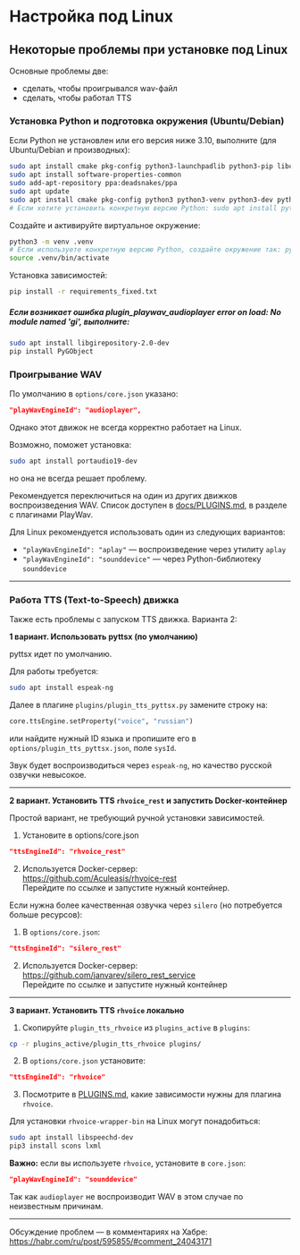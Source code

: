 # Настройка под Linux

## Некоторые проблемы при установке под Linux

Основные проблемы две:

- сделать, чтобы проигрывался wav-файл
- сделать, чтобы работал TTS

### Установка Python и подготовка окружения (Ubuntu/Debian)

Если Python не установлен или его версия ниже 3.10, выполните (для Ubuntu/Debian и производных):

```bash
sudo apt install cmake pkg-config python3-launchpadlib python3-pip libcairo2-dev
sudo apt install software-properties-common
sudo add-apt-repository ppa:deadsnakes/ppa
sudo apt update
sudo apt install cmake pkg-config python3 python3-venv python3-dev python3-tk
# Если хотите установить конкретную версию Python: sudo apt install python3.10 python3.10-venv python3.10-dev python3.10-tk
```

Создайте и активируйте виртуальное окружение:

```bash
python3 -m venv .venv
# Если используете конкретную версию Python, создайте окружение так: python3.10 -m venv .venv
source .venv/bin/activate
```

Установка зависимостей:

```bash
pip install -r requirements_fixed.txt
```

##### Если возникает ошибка plugin_playwav_audioplayer error on load: No module named 'gi', выполните:

```bash
sudo apt install libgirepository-2.0-dev
pip install PyGObject
```

### Проигрывание WAV

По умолчанию в `options/core.json` указано:

```json
"playWavEngineId": "audioplayer",
```

Однако этот движок не всегда корректно работает на Linux.

Возможно, поможет установка:

```bash
sudo apt install portaudio19-dev
```

но она не всегда решает проблему.

Рекомендуется переключиться на один из других движков воспроизведения WAV.
Список доступен в [docs/PLUGINS.md](/docs/PLUGINS.md#PlayWav), в разделе с плагинами PlayWav.

Для Linux рекомендуется использовать один из следующих вариантов:

- `"playWavEngineId": "aplay"` — воспроизведение через утилиту `aplay`
- `"playWavEngineId": "sounddevice"` — через Python-библиотеку `sounddevice`

---

### Работа TTS (Text-to-Speech) движка

Также есть проблемы с запуском TTS движка. Варианта 2:

**1 вариант. Использовать pyttsx (по умолчанию)**

pyttsx идет по умолчанию.

Для работы требуется:

```bash
sudo apt install espeak-ng
```

Далее в плагине `plugins/plugin_tts_pyttsx.py` замените строку на:

```python
core.ttsEngine.setProperty("voice", "russian")
```

или найдите нужный ID языка и пропишите его в `options/plugin_tts_pyttsx.json`, поле `sysId`.

Звук будет воспроизводиться через `espeak-ng`, но качество русской озвучки невысокое.

---

**2 вариант. Установить TTS `rhvoice_rest` и запустить Docker-контейнер**

Простой вариант, не требующий ручной установки зависимостей.

1. Установите в options/core.json

```json
"ttsEngineId": "rhvoice_rest"
```

2. Используется Docker-сервер:  
   https://github.com/Aculeasis/rhvoice-rest  
   Перейдите по ссылке и запустите нужный контейнер.

Если нужна более качественная озвучка через `silero` (но потребуется больше ресурсов):

1. В `options/core.json`:

```json
"ttsEngineId": "silero_rest"
```

2. Используется Docker-сервер:  
   https://github.com/janvarev/silero_rest_service  
   Перейдите по ссылке и запустите нужный контейнер

---

**3 вариант. Установить TTS `rhvoice` локально**

1. Скопируйте `plugin_tts_rhvoice` из `plugins_active` в `plugins`:

```bash
cp -r plugins_active/plugin_tts_rhvoice plugins/
```

2. В `options/core.json` установите:

```json
"ttsEngineId": "rhvoice"
```

3. Посмотрите в [PLUGINS.md](/docs/PLUGINS.md), какие зависимости нужны для плагина `rhvoice`.

Для установки `rhvoice-wrapper-bin` на Linux могут понадобиться:

```bash
sudo apt install libspeechd-dev
pip3 install scons lxml
```

**Важно:** если вы используете `rhvoice`, установите в `core.json`:

```json
"playWavEngineId": "sounddevice"
```

Так как `audioplayer` не воспроизводит WAV в этом случае по неизвестным причинам.

---

Обсуждение проблем — в комментариях на Хабре:  
https://habr.com/ru/post/595855/#comment_24043171
